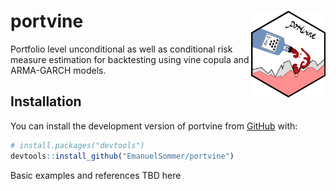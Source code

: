 
<!-- README.md is generated from README.Rmd. Please edit that file -->

# portvine <a href='https://github.com/EmanuelSommer/portvine'><img src='man/figures/portvine_logo.png' align="right" height="139" /></a>

<!-- badges: start -->
<!-- badges: end -->

Portfolio level unconditional as well as conditional risk measure
estimation for backtesting using vine copula and ARMA-GARCH models.

## Installation

You can install the development version of portvine from
[GitHub](https://github.com/) with:

``` r
# install.packages("devtools")
devtools::install_github("EmanuelSommer/portvine")
```

Basic examples and references TBD here
